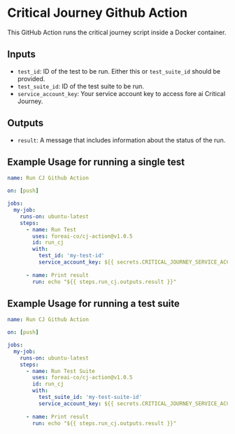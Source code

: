 # Critical Journey Github Action

This GitHub Action runs the critical journey script inside a Docker container.

## Inputs

- `test_id`: ID of the test to be run. Either this or `test_suite_id` should be provided.
- `test_suite_id`: ID of the test suite to be run.
- `service_account_key`: Your service account key to access fore ai Critical Journey.

## Outputs

- `result`: A message that includes information about the status of the run.

## Example Usage for running a single test

```yaml
name: Run CJ Github Action

on: [push]

jobs:
  my-job:
    runs-on: ubuntu-latest
    steps:
      - name: Run Test
        uses: foreai-co/cj-action@v1.0.5
        id: run_cj
        with:
          test_id: 'my-test-id'
          service_account_key: ${{ secrets.CRITICAL_JOURNEY_SERVICE_ACCOUNT_KEY }}
      
      - name: Print result
        run: echo "${{ steps.run_cj.outputs.result }}"
```

## Example Usage for running a test suite

```yaml
name: Run CJ Github Action

on: [push]

jobs:
  my-job:
    runs-on: ubuntu-latest
    steps:
      - name: Run Test Suite
        uses: foreai-co/cj-action@v1.0.5
        id: run_cj
        with:
          test_suite_id: 'my-test-suite-id'
          service_account_key: ${{ secrets.CRITICAL_JOURNEY_SERVICE_ACCOUNT_KEY }}
      
      - name: Print result
        run: echo "${{ steps.run_cj.outputs.result }}"
```